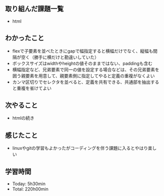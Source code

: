 ## 取り組んだ課題一覧
- html

## わかったこと
- flexで子要素を並べたときにgapで幅指定すると横幅だけでなく、縦幅も間隔が空く（勝手に横だけと勘違いしていた）
- ボックスサイズはwidthやheightの値そのままではない、paddingも含む
- 横幅指定など、兄弟要素で同一の値を設定する場合などは、その兄弟要素を囲う親要素を用意して、親要素側に指定してやると定義の重複がなくよい
- カンマ区切りでセレクタを並べると、定義を共有できる、共通部を抽出すると重複を省けてよい

## 次やること
- htmlの続き

## 感じたこと
- linuxやgitの学習もよかったがコーディングを伴う課題に入るとやはり楽しい

## 学習時間
- Today: 5h30min
- Total: 220h00min

